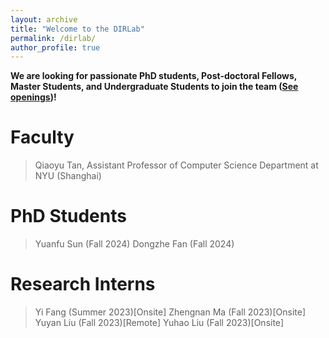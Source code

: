 ```yaml
---
layout: archive
title: "Welcome to the DIRLab"
permalink: /dirlab/
author_profile: true
---
```


**We are looking for passionate PhD students, Post-doctoral Fellows, Master Students, and Undergraduate Students to join the team ([See openings](https://qiaoyu-tan.github.io/openings/))!**

# Faculty
> Qiaoyu Tan, Assistant Professor of Computer Science Department at NYU (Shanghai)

# PhD Students
> Yuanfu Sun (Fall 2024)
> Dongzhe Fan (Fall 2024)

# Research Interns
> Yi Fang (Summer 2023)[Onsite]
> Zhengnan Ma (Fall 2023)[Onsite]
> Yuyan Liu (Fall 2023)[Remote]
> Yuhao Liu (Fall 2023)[Onsite]
